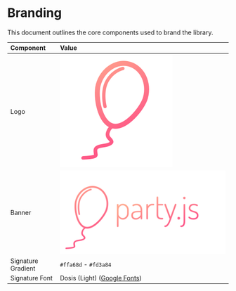 # Branding

This document outlines the core components used to brand the library.

| Component          | Value                                 |
|:-------------------|:--------------------------------------|
| Logo               | ![party.js logo](./logo.svg)          |
| Banner             | ![party.js banner](./banner.svg)      |
| Signature Gradient | `#ffa68d` - `#fd3a84`                 |
| Signature Font     | Dosis (Light) ([Google Fonts][dosis]) |

[dosis]: https://fonts.google.com/specimen/Dosis?preview.text_type=custom

